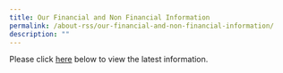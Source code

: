 ```yaml
---
title: Our Financial and Non Financial Information
permalink: /about-rss/our-financial-and-non-financial-information/
description: ""
---
```

Please click [here](/files/Financial%20%20Non%20Financial%20Information.pdf) below to view the latest information.